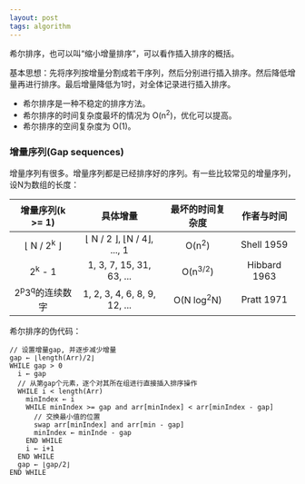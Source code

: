 ```yaml
---
layout: post
tags: algorithm
---
```

希尔排序，也可以叫“缩小增量排序”，可以看作插入排序的概括。 

基本思想：先将序列按增量分割成若干序列，然后分别进行插入排序。然后降低增量再进行排序。最后增量降低为1时，对全体记录进行插入排序。

- 希尔排序是一种不稳定的排序方法。
- 希尔排序的时间复杂度最坏的情况为 O(n<sup>2</sup>)，优化可以提高。
- 希尔排序的空间复杂度为 O(1)。

### 增量序列(Gap sequences)
增量序列有很多。增量序列都是已经排序好的序列。有一些比较常见的增量序列，设N为数组的长度：

| 增量序列(k >= 1) | 具体增量 | 最坏的时间复杂度 | 作者与时间 |
| :-------------: | :-----: | :-------------: | :-------: |
| ⌊ N / 2<sup>k</sup> ⌋ | ⌊ N / 2 ⌋, ⌊N / 4⌋, ..., 1| O(n<sup>2</sup>) | Shell 1959|
| 2<sup>k</sup> - 1 | 1, 3, 7, 15, 31, 63, ... | O(n<sup>3/2</sup>) | Hibbard 1963 |
| 2<sup>p</sup>3<sup>q</sup>的连续数字 | 1, 2, 3, 4, 6, 8, 9, 12, ... | O(N log<sup>2</sup>N) | Pratt 1971 |

希尔排序的伪代码：
```
// 设置增量gap, 并逐步减少增量
gap ← ⌊length(Arr)/2⌋
WHILE gap > 0
  i ← gap
  // 从第gap个元素，逐个对其所在组进行直接插入排序操作
  WHILE i < length(Arr)
    minIndex ← i
    WHILE minIndex >= gap and arr[minIndex] < arr[minIndex - gap]
      // 交换最小值的位置
      swap arr[minIndex] and arr[min - gap]
      minIndex ← minInde - gap
    END WHILE
    i ← i+1
  END WHILE
  gap ← ⌊gap/2⌋
END WHILE
```